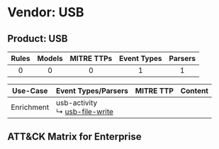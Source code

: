 Vendor: USB
===========
Product: USB
------------
| Rules | Models | MITRE TTPs | Event Types | Parsers |
|:-----:|:------:|:----------:|:-----------:|:-------:|
|   0   |   0    |     0      |      1      |    1    |

|  Use-Case  | Event Types/Parsers                                                               | MITRE TTP | Content                                    |
|:----------:| --------------------------------------------------------------------------------- | --------- | ------------------------------------------ |
| Enrichment |  usb-activity<br> ↳ [usb-file-write](Parsers/parserContent_usb-file-write.md)<br> |           | [](Rules_Models/r_m_usb_usb_Enrichment.md) |

ATT&CK Matrix for Enterprise
----------------------------
